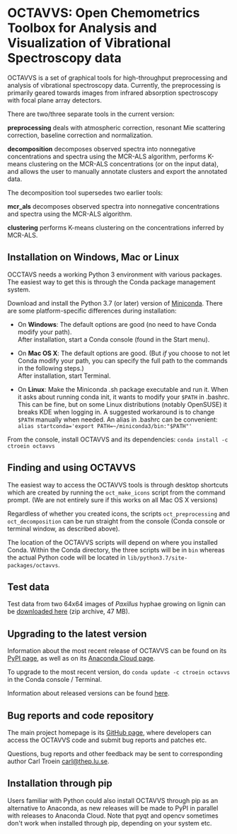 # OCTAVVS: Open Chemometrics Toolbox for Analysis and Visualization of Vibrational Spectroscopy data

OCTAVVS is a set of graphical tools for high-throughput preprocessing and
analysis of vibrational spectroscopy data. Currently, the preprocessing is
primarily geared towards images from infrared absorption spectroscopy with
focal plane array detectors.

There are two/three separate tools in the current version:

**preprocessing** deals with atmospheric correction, resonant Mie scattering
correction, baseline correction and normalization.

**decomposition** decomposes observed spectra into nonnegative concentrations and
spectra using the MCR-ALS algorithm, performs K-means clustering on the MCR-ALS
concentrations (or on the input data), and allows the user to manually annotate
clusters and export the annotated data.

The decomposition tool supersedes two earlier tools:

**mcr_als** decomposes observed spectra into nonnegative concentrations and
spectra using the MCR-ALS algorithm.

**clustering** performs K-means clustering on the concentrations inferred by
MCR-ALS.

## Installation on Windows, Mac or Linux

OCCTAVS needs a working Python 3 environment with various packages. The
easiest way to get this is through the Conda package management system.

Download and install the Python 3.7 (or later) version of [Miniconda](https://docs.conda.io/en/latest/miniconda.html).
There are some platform-specific differences during installation:

* On **Windows**: The default options are good (no need to have Conda modify your path).  
After installation, start a Conda console (found in the Start menu).

* On **Mac OS X**: The default options are good. (But _if_ you choose to not
let Conda modify your path, you can specify the full path to the commands
in the following steps.)  
After installation, start Terminal.  

* On **Linux**: Make the Miniconda .sh package executable and run it. When it asks about
running conda init, it wants to modify your ``$PATH`` in .bashrc. This can be fine, but on some
Linux distributions (notably OpenSUSE) it breaks KDE when logging in. A suggested workaround
is to change ``$PATH`` manually when needed. An alias in .bashrc can be convenient:  
``alias startconda='export PATH=~/miniconda3/bin:"$PATH"'``

From the console, install OCTAVVS and its dependencies: ``conda install -c ctroein octavvs``

## Finding and using OCTAVVS

The easiest way to access the OCTAVVS tools is through desktop shortcuts
which are created by running the ``oct_make_icons`` script from the command prompt.
(We are not entirely sure if this works on all Mac OS X versions)

Regardless of whether you created icons, the scripts
``oct_preprocessing`` and ``oct_decomposition``
can be run straight from the console (Conda console or terminal window, as described above).

The location of the OCTAVVS scripts will depend on where you installed Conda.
Within the Conda directory, the three scripts will be in ``bin`` whereas
the actual Python code will be located in ``lib/python3.7/site-packages/octavvs``.

## Test data

Test data from two 64x64 images of _Paxillus_ hyphae growing on lignin can be
[downloaded here](http://cbbp.thep.lu.se/~carl/octavvs/octavvs_test_data.zip) (zip archive, 47 MB).

## Upgrading to the latest version

Information about the most recent release of OCTAVVS can be found on its
[PyPI page](https://pypi.org/project/octavvs), as well as on its
[Anaconda Cloud page](https://anaconda.org/ctroein/octavvs).

To upgrade to the most recent version, do ``conda update -c ctroein octavvs`` in the Conda console / Terminal.

Information about released versions can be found [here](https://github.com/ctroein/octavvs/blob/master/HISTORY.md).

## Bug reports and code repository

The main project homepage is its [GitHub page](https://github.com/ctroein/octavvs),
where developers can access the OCTAVVS code and submit bug reports and patches etc.

Questions, bug reports and other feedback may be sent to corresponding author Carl Troein <carl@thep.lu.se>.


## Installation through pip

Users familiar with Python could also install OCTAVVS through pip as an alternative to Anaconda,
as new releases will be made to PyPI in parallel with releases to Anaconda Cloud.
Note that pyqt and opencv sometimes don't work when installed through pip, depending on your system etc.

